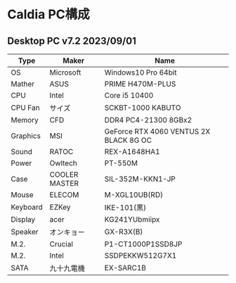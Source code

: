 # Caldia PC構成

## Desktop PC v7.2 2023/09/01

|Type|Maker|Name|
|----|----|----|
|OS|Microsoft|Windows10 Pro 64bit|
|Mather|ASUS|PRIME H470M-PLUS|
|CPU|Intel|Core i5 10400|
|CPU Fan|サイズ|SCKBT-1000 KABUTO|
|Memory|CFD|DDR4 PC4-21300 8GBx2|
|Graphics|MSI|GeForce RTX 4060 VENTUS 2X BLACK 8G OC|
|Sound|RATOC|REX-A1648HA1|
|Power|Owltech|PT-550M|
|Case|COOLER MASTER|SIL-352M-KKN1-JP|
|Mouse|ELECOM|M-XGL10UB(RD)|
|Keyboard|EZKey|IKE-101(黒)|
|Display|acer|KG241YUbmiipx|
|Speaker|オンキョー|GX-R3X(B)|
|M.2.|Crucial|P1-CT1000P1SSD8JP|
|M.2.|Intel|SSDPEKKW512G7X1|
|SATA|九十九電機|EX-SARC1B|
